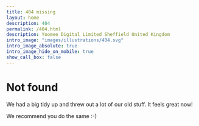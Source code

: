```yaml
---
title: 404 missing
layout: home
description: 404
permalink: /404.html
description: Yoomee Digital Limited Sheffield United Kingdom
intro_image: "images/illustrations/404.svg"
intro_image_absolute: true
intro_image_hide_on_mobile: true
show_call_box: false
---
```


# Not found

We had a big tidy up and threw out a lot of our old stuff.  It feels great now!

We recommend you do the same :-)